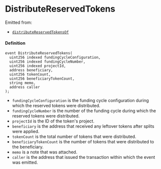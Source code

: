 # DistributeReservedTokens

Emitted from:

* [`distributeReservedTokensOf`](/docs/dev/v2/contracts/or-controllers/jbcontroller/write/distributereservedtokensof.md)

#### Definition

```
event DistributeReservedTokens(
  uint256 indexed fundingCycleConfiguration,
  uint256 indexed fundingCycleNumber,
  uint256 indexed projectId,
  address beneficiary,
  uint256 tokenCount,
  uint256 beneficiaryTokenCount,
  string memo,
  address caller
);
```

* `fundingCycleConfiguration` is the funding cycle configuration during which the reserved tokens were distributed.
* `fundingCycleNumber` is the number of the funding cycle during which the reserved tokens were distributed.
* `projectId` is the ID of the token's project.
* `beneficiary` is the address that received any leftover tokens after splits were applied.
* `tokenCount` is the total number of tokens that were distributed.
* `beneficiaryTokenCount` is the number of tokens that were distributed to the beneficiary.
* `memo` is a note that was attached.
* `caller` is the address that issued the transaction within which the event was emitted.
